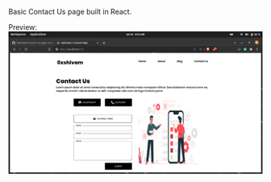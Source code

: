 Basic Contact Us page built in React.

Preview:
<img src="Screenshot from 2023-07-18 08-33-26.png"></img>
